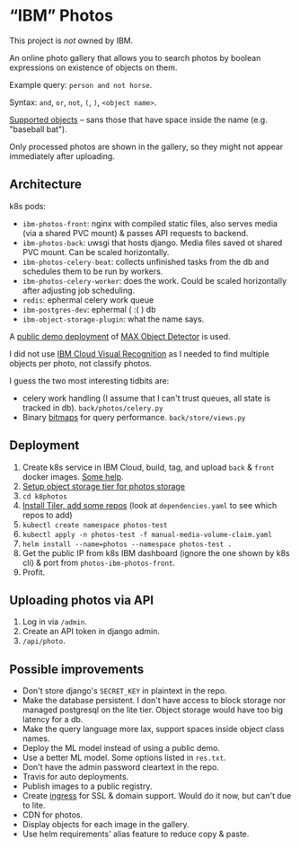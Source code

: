 “IBM” Photos
============

This project is *not* owned by IBM.

An online photo gallery that allows you to search photos by boolean
expressions on existence of objects on them.

Example query: `person and not horse`.

Syntax: `and`, `or`, `not`, `(`, `)`, `<object name>`.

[Supported objects](https://gist.github.com/AruniRC/7b3dadd004da04c80198557db5da4bda)
– sans those that have space inside the name (e.g. "baseball bat").

Only processed photos are shown in the gallery, so they might 
not appear immediately after uploading.

Architecture
------------
k8s pods:
* `ibm-photos-front`: nginx with compiled static files, also serves
  media (via a shared PVC mount) & passes API requests to backend.
* `ibm-photos-back`: uwsgi that hosts django. Media files saved
  ot shared PVC mount. Can be scaled horizontally.
* `ibm-photos-celery-beat`: collects unfinished tasks from the db
  and schedules them to be run by workers.
* `ibm-photos-celery-worker`: does the work. Could be scaled
  horizontally after adjusting job scheduling.
* `redis`: ephermal celery work queue
* `ibm-postgres-dev`: ephermal ( :( ) db
* `ibm-object-storage-plugin`: what the name says.

A [public demo deployment](http://max-object-detector.max.us-south.containers.appdomain.cloud)
of [MAX Object Detector](https://developer.ibm.com/exchanges/models/all/max-object-detector/)
is used.

I did not use [IBM Cloud Visual Recognition](https://cloud.ibm.com/catalog/services/visual-recognition)
as I needed to find multiple objects per photo, not classify
photos.

I guess the two most interesting tidbits are:
* celery work handling (I assume that I can't trust queues, all
  state is tracked in db). `back/photos/celery.py`
* Binary [bitmaps](https://github.com/Ezibenroc/PyRoaringBitMap)
  for query performance. `back/store/views.py`

Deployment
----------
1. Create k8s service in IBM Cloud, build, tag, and upload `back`
   & `front` docker images. [Some help](https://github.com/phthom/ContainerOrchestration/blob/master/3-KubernetesLab.md).
2. [Setup object storage tier for photos storage](https://cloud.ibm.com/docs/containers?topic=containers-object_storage)
3. `cd k8photos`
4. [Install Tiler, add some repos](https://github.com/phthom/ContainerOrchestration/blob/master/4-HelmLab.md)
  (look at `dependencies.yaml` to see which repos to add)
5. `kubectl create namespace photos-test`
6. `kubectl apply -n photos-test -f manual-media-volume-claim.yaml`
7. `helm install --name=photos --namespace photos-test .`
8. Get the public IP from k8s IBM dashboard (ignore the one
   shown by k8s cli) & port from `photos-ibm-photos-front`.
9. Profit.

Uploading photos via API
------------------------
1. Log in via `/admin`.
2. Create an API token in django admin.
3. `/api/photo`.

Possible improvements
---------------------
* Don't store django's `SECRET_KEY` in plaintext in the repo.
* Make the database persistent. I don't have access to block
  storage nor managed postgresql on the lite tier. Object
  storage would have too big latency for a db.
* Make the query language more lax, support spaces inside object
  class names.
* Deploy the ML model instead of using a public demo.
* Use a better ML model. Some options listed in `res.txt`.
* Don't have the admin password cleartext in the repo.
* Travis for auto deployments.
* Publish images to a public registry.
* Create [ingress](https://cloud.ibm.com/docs/containers?topic=containers-ingress)
  for SSL & domain support. Would do it now, but can't due
  to lite.
* CDN for photos.
* Display objects for each image in the gallery.
* Use helm requirements' alias feature to reduce copy & paste.
